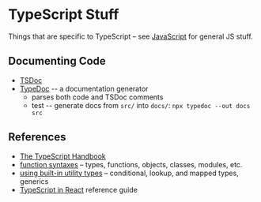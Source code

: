 # TypeScript Stuff

Things that are specific to TypeScript – see [JavaScript](../javascript/) for general JS stuff.

## Documenting Code

- [TSDoc](https://github.com/microsoft/tsdoc)
- [TypeDoc](https://typedoc.org) -- a documentation generator
  - parses both code and TSDoc comments
  - test -- generate docs from `src/` into `docs/`: `npx typedoc --out docs src`

## References

- [The TypeScript Handbook](https://www.typescriptlang.org/docs/handbook/intro.html)
- [function syntaxes](https://kentcdodds.com/blog/typescript-function-syntaxes) – types, functions, objects, classes, modules, etc.
- [using built-in utility types](https://blog.logrocket.com/using-built-in-utility-types-in-typescript/) – conditional, lookup, and mapped types, generics
- [TypeScript in React](https://blog.logrocket.com/your-reference-guide-to-using-typescript-in-react/) reference guide
